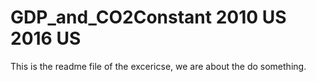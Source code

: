 
# GDP_and_CO2Constant 2010 US 2016 US
This is the readme file of the excericse, we are about the do something.
